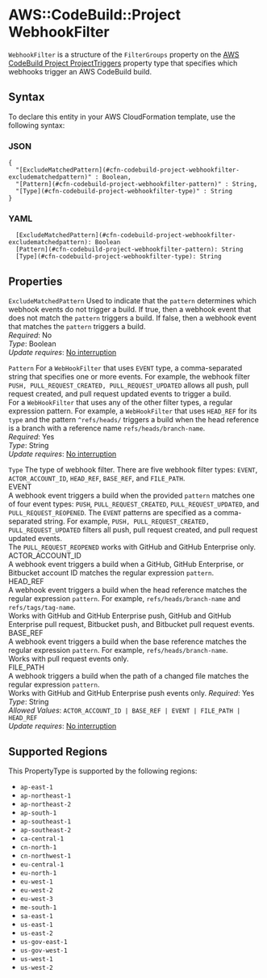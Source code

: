 # AWS::CodeBuild::Project WebhookFilter<a name="aws-properties-codebuild-project-webhookfilter"></a>

`WebhookFilter` is a structure of the `FilterGroups` property on the [AWS CodeBuild Project ProjectTriggers](https://docs.aws.amazon.com/AWSCloudFormation/latest/UserGuide/aws-properties-codebuild-project-projecttriggers.html) property type that specifies which webhooks trigger an AWS CodeBuild build\.

## Syntax<a name="aws-properties-codebuild-project-webhookfilter-syntax"></a>

To declare this entity in your AWS CloudFormation template, use the following syntax:

### JSON<a name="aws-properties-codebuild-project-webhookfilter-syntax.json"></a>

```
{
  "[ExcludeMatchedPattern](#cfn-codebuild-project-webhookfilter-excludematchedpattern)" : Boolean,
  "[Pattern](#cfn-codebuild-project-webhookfilter-pattern)" : String,
  "[Type](#cfn-codebuild-project-webhookfilter-type)" : String
}
```

### YAML<a name="aws-properties-codebuild-project-webhookfilter-syntax.yaml"></a>

```
  [ExcludeMatchedPattern](#cfn-codebuild-project-webhookfilter-excludematchedpattern): Boolean
  [Pattern](#cfn-codebuild-project-webhookfilter-pattern): String
  [Type](#cfn-codebuild-project-webhookfilter-type): String
```

## Properties<a name="aws-properties-codebuild-project-webhookfilter-properties"></a>

`ExcludeMatchedPattern`  <a name="cfn-codebuild-project-webhookfilter-excludematchedpattern"></a>
 Used to indicate that the `pattern` determines which webhook events do not trigger a build\. If true, then a webhook event that does not match the `pattern` triggers a build\. If false, then a webhook event that matches the `pattern` triggers a build\.   
*Required*: No  
*Type*: Boolean  
*Update requires*: [No interruption](https://docs.aws.amazon.com/AWSCloudFormation/latest/UserGuide/using-cfn-updating-stacks-update-behaviors.html#update-no-interrupt)

`Pattern`  <a name="cfn-codebuild-project-webhookfilter-pattern"></a>
 For a `WebHookFilter` that uses `EVENT` type, a comma\-separated string that specifies one or more events\. For example, the webhook filter `PUSH, PULL_REQUEST_CREATED, PULL_REQUEST_UPDATED` allows all push, pull request created, and pull request updated events to trigger a build\.   
 For a `WebHookFilter` that uses any of the other filter types, a regular expression pattern\. For example, a `WebHookFilter` that uses `HEAD_REF` for its `type` and the pattern `^refs/heads/` triggers a build when the head reference is a branch with a reference name `refs/heads/branch-name`\.   
*Required*: Yes  
*Type*: String  
*Update requires*: [No interruption](https://docs.aws.amazon.com/AWSCloudFormation/latest/UserGuide/using-cfn-updating-stacks-update-behaviors.html#update-no-interrupt)

`Type`  <a name="cfn-codebuild-project-webhookfilter-type"></a>
 The type of webhook filter\. There are five webhook filter types: `EVENT`, `ACTOR_ACCOUNT_ID`, `HEAD_REF`, `BASE_REF`, and `FILE_PATH`\.     
 EVENT   
 A webhook event triggers a build when the provided `pattern` matches one of four event types: `PUSH`, `PULL_REQUEST_CREATED`, `PULL_REQUEST_UPDATED`, and `PULL_REQUEST_REOPENED`\. The `EVENT` patterns are specified as a comma\-separated string\. For example, `PUSH, PULL_REQUEST_CREATED, PULL_REQUEST_UPDATED` filters all push, pull request created, and pull request updated events\.   
 The `PULL_REQUEST_REOPENED` works with GitHub and GitHub Enterprise only\.   
 ACTOR\_ACCOUNT\_ID   
 A webhook event triggers a build when a GitHub, GitHub Enterprise, or Bitbucket account ID matches the regular expression `pattern`\.   
 HEAD\_REF   
 A webhook event triggers a build when the head reference matches the regular expression `pattern`\. For example, `refs/heads/branch-name` and `refs/tags/tag-name`\.   
 Works with GitHub and GitHub Enterprise push, GitHub and GitHub Enterprise pull request, Bitbucket push, and Bitbucket pull request events\.   
 BASE\_REF   
 A webhook event triggers a build when the base reference matches the regular expression `pattern`\. For example, `refs/heads/branch-name`\.   
 Works with pull request events only\.   
 FILE\_PATH   
 A webhook triggers a build when the path of a changed file matches the regular expression `pattern`\.   
 Works with GitHub and GitHub Enterprise push events only\. 
*Required*: Yes  
*Type*: String  
*Allowed Values*: `ACTOR_ACCOUNT_ID | BASE_REF | EVENT | FILE_PATH | HEAD_REF`  
*Update requires*: [No interruption](https://docs.aws.amazon.com/AWSCloudFormation/latest/UserGuide/using-cfn-updating-stacks-update-behaviors.html#update-no-interrupt)

## Supported Regions

This PropertyType is supported by the following regions:

- `ap-east-1`
- `ap-northeast-1`
- `ap-northeast-2`
- `ap-south-1`
- `ap-southeast-1`
- `ap-southeast-2`
- `ca-central-1`
- `cn-north-1`
- `cn-northwest-1`
- `eu-central-1`
- `eu-north-1`
- `eu-west-1`
- `eu-west-2`
- `eu-west-3`
- `me-south-1`
- `sa-east-1`
- `us-east-1`
- `us-east-2`
- `us-gov-east-1`
- `us-gov-west-1`
- `us-west-1`
- `us-west-2`
